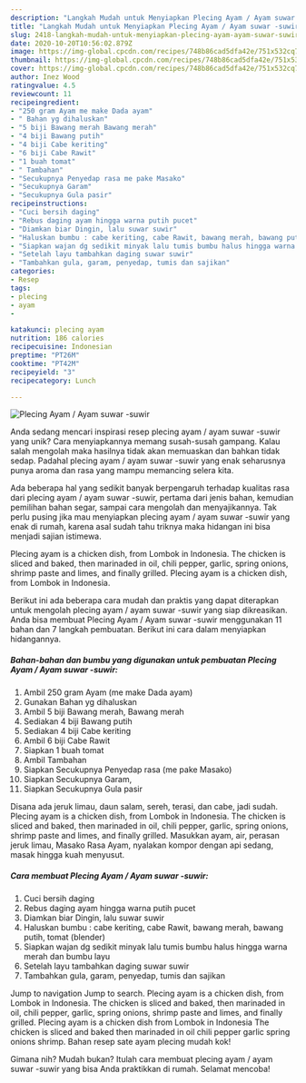 ```yaml
---
description: "Langkah Mudah untuk Menyiapkan Plecing Ayam / Ayam suwar -suwir yang Enak Banget"
title: "Langkah Mudah untuk Menyiapkan Plecing Ayam / Ayam suwar -suwir yang Enak Banget"
slug: 2418-langkah-mudah-untuk-menyiapkan-plecing-ayam-ayam-suwar-suwir-yang-enak-banget
date: 2020-10-20T10:56:02.879Z
image: https://img-global.cpcdn.com/recipes/748b86cad5dfa42e/751x532cq70/plecing-ayam-ayam-suwar-suwir-foto-resep-utama.jpg
thumbnail: https://img-global.cpcdn.com/recipes/748b86cad5dfa42e/751x532cq70/plecing-ayam-ayam-suwar-suwir-foto-resep-utama.jpg
cover: https://img-global.cpcdn.com/recipes/748b86cad5dfa42e/751x532cq70/plecing-ayam-ayam-suwar-suwir-foto-resep-utama.jpg
author: Inez Wood
ratingvalue: 4.5
reviewcount: 11
recipeingredient:
- "250 gram Ayam me make Dada ayam"
- " Bahan yg dihaluskan"
- "5 biji Bawang merah Bawang merah"
- "4 biji Bawang putih"
- "4 biji Cabe keriting"
- "6 biji Cabe Rawit"
- "1 buah tomat"
- " Tambahan"
- "Secukupnya Penyedap rasa me pake Masako"
- "Secukupnya Garam"
- "Secukupnya Gula pasir"
recipeinstructions:
- "Cuci bersih daging"
- "Rebus daging ayam hingga warna putih pucet"
- "Diamkan biar Dingin, lalu suwar suwir"
- "Haluskan bumbu : cabe keriting, cabe Rawit, bawang merah, bawang putih, tomat (blender)"
- "Siapkan wajan dg sedikit minyak lalu tumis bumbu halus hingga warna merah dan bumbu layu"
- "Setelah layu tambahkan daging suwar suwir"
- "Tambahkan gula, garam, penyedap, tumis dan sajikan"
categories:
- Resep
tags:
- plecing
- ayam
- 

katakunci: plecing ayam  
nutrition: 186 calories
recipecuisine: Indonesian
preptime: "PT26M"
cooktime: "PT42M"
recipeyield: "3"
recipecategory: Lunch

---
```



![Plecing Ayam / Ayam suwar -suwir](https://img-global.cpcdn.com/recipes/748b86cad5dfa42e/751x532cq70/plecing-ayam-ayam-suwar-suwir-foto-resep-utama.jpg)

Anda sedang mencari inspirasi resep plecing ayam / ayam suwar -suwir yang unik? Cara menyiapkannya memang susah-susah gampang. Kalau salah mengolah maka hasilnya tidak akan memuaskan dan bahkan tidak sedap. Padahal plecing ayam / ayam suwar -suwir yang enak seharusnya punya aroma dan rasa yang mampu memancing selera kita.

Ada beberapa hal yang sedikit banyak berpengaruh terhadap kualitas rasa dari plecing ayam / ayam suwar -suwir, pertama dari jenis bahan, kemudian pemilihan bahan segar, sampai cara mengolah dan menyajikannya. Tak perlu pusing jika mau menyiapkan plecing ayam / ayam suwar -suwir yang enak di rumah, karena asal sudah tahu triknya maka hidangan ini bisa menjadi sajian istimewa.

Plecing ayam is a chicken dish, from Lombok in Indonesia. The chicken is sliced and baked, then marinaded in oil, chili pepper, garlic, spring onions, shrimp paste and limes, and finally grilled. Plecing ayam is a chicken dish, from Lombok in Indonesia.


Berikut ini ada beberapa cara mudah dan praktis yang dapat diterapkan untuk mengolah plecing ayam / ayam suwar -suwir yang siap dikreasikan. Anda bisa membuat Plecing Ayam / Ayam suwar -suwir menggunakan 11 bahan dan 7 langkah pembuatan. Berikut ini cara dalam menyiapkan hidangannya.

<!--inarticleads1-->

##### Bahan-bahan dan bumbu yang digunakan untuk pembuatan Plecing Ayam / Ayam suwar -suwir:

1. Ambil 250 gram Ayam (me make Dada ayam)
1. Gunakan  Bahan yg dihaluskan
1. Ambil 5 biji Bawang merah, Bawang merah
1. Sediakan 4 biji Bawang putih
1. Sediakan 4 biji Cabe keriting
1. Ambil 6 biji Cabe Rawit
1. Siapkan 1 buah tomat
1. Ambil  Tambahan
1. Siapkan Secukupnya Penyedap rasa (me pake Masako)
1. Siapkan Secukupnya Garam,
1. Siapkan Secukupnya Gula pasir


Disana ada jeruk limau, daun salam, sereh, terasi, dan cabe, jadi sudah. Plecing ayam is a chicken dish, from Lombok in Indonesia. The chicken is sliced and baked, then marinaded in oil, chili pepper, garlic, spring onions, shrimp paste and limes, and finally grilled. Masukkan ayam, air, perasan jeruk limau, Masako Rasa Ayam, nyalakan kompor dengan api sedang, masak hingga kuah menyusut. 

<!--inarticleads2-->

##### Cara membuat Plecing Ayam / Ayam suwar -suwir:

1. Cuci bersih daging
1. Rebus daging ayam hingga warna putih pucet
1. Diamkan biar Dingin, lalu suwar suwir
1. Haluskan bumbu : cabe keriting, cabe Rawit, bawang merah, bawang putih, tomat (blender)
1. Siapkan wajan dg sedikit minyak lalu tumis bumbu halus hingga warna merah dan bumbu layu
1. Setelah layu tambahkan daging suwar suwir
1. Tambahkan gula, garam, penyedap, tumis dan sajikan


Jump to navigation Jump to search. Plecing ayam is a chicken dish, from Lombok in Indonesia. The chicken is sliced and baked, then marinaded in oil, chili pepper, garlic, spring onions, shrimp paste and limes, and finally grilled. Plecing ayam is a chicken dish from Lombok in Indonesia The chicken is sliced and baked then marinaded in oil chili pepper garlic spring onions shrimp. Bahan resep sate ayam plecing mudah kok! 

Gimana nih? Mudah bukan? Itulah cara membuat plecing ayam / ayam suwar -suwir yang bisa Anda praktikkan di rumah. Selamat mencoba!
